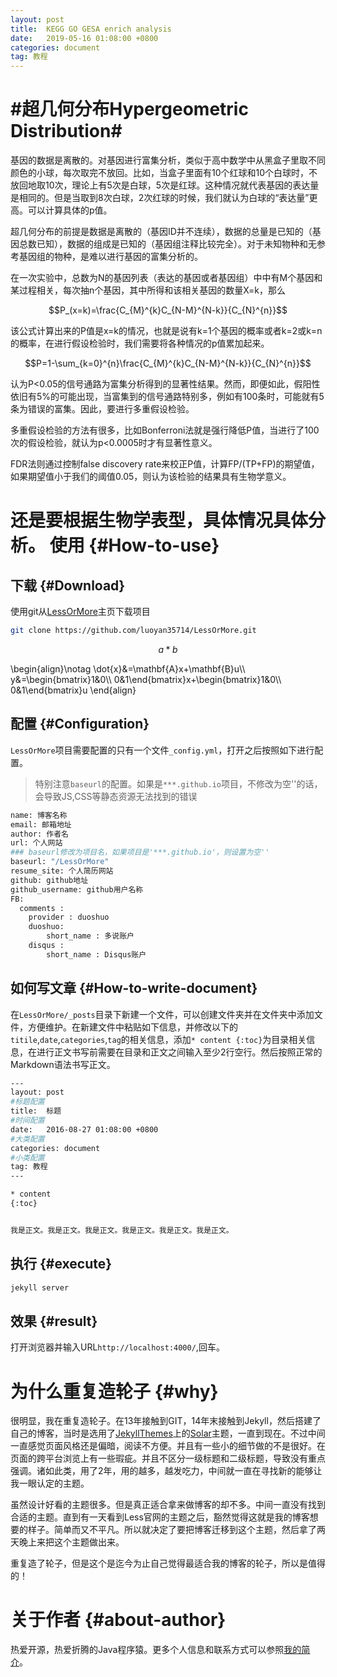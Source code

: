 ```yaml
---
layout: post
title:  KEGG GO GESA enrich analysis
date:   2019-05-16 01:08:00 +0800
categories: document
tag: 教程
---
```




#超几何分布Hypergeometric Distribution#
====================================
基因的数据是离散的。对基因进行富集分析，类似于高中数学中从黑盒子里取不同颜色的小球，每次取完不放回。比如，当盒子里面有10个红球和10个白球时，不放回地取10次，理论上有5次是白球，5次是红球。这种情况就代表基因的表达量是相同的。但是当取到8次白球，2次红球的时候，我们就认为白球的“表达量”更高。可以计算具体的p值。

超几何分布的前提是数据是离散的（基因ID并不连续），数据的总量是已知的（基因总数已知），数据的组成是已知的（基因组注释比较完全）。对于未知物种和无参考基因组的物种，是难以进行基因的富集分析的。

在一次实验中，总数为N的基因列表（表达的基因或者基因组）中中有M个基因和某过程相关，每次抽n个基因，其中所得和该相关基因的数量X=k，那么

$$P_(x=k)=\frac{C_{M}^{k}C_{N-M}^{N-k}}{C_{N}^{n}}$$

该公式计算出来的P值是x=k的情况，也就是说有k=1个基因的概率或者k=2或k=n的概率，在进行假设检验时，我们需要将各种情况的p值累加起来。

$$P=1-\sum_{k=0}^{n}\frac{C_{M}^{k}C_{N-M}^{N-k}}{C_{N}^{n}}$$

认为P<0.05的信号通路为富集分析得到的显著性结果。然而，即便如此，假阳性依旧有5%的可能出现，当富集到的信号通路特别多，例如有100条时，可能就有5条为错误的富集。因此，要进行多重假设检验。

多重假设检验的方法有很多，比如Bonferroni法就是强行降低P值，当进行了100次的假设检验，就认为p<0.0005时才有显著性意义。

FDR法则通过控制false discovery rate来校正P值，计算FP/(TP+FP)的期望值，如果期望值小于我们的阈值0.05，则认为该检验的结果具有生物学意义。

还是要根据生物学表型，具体情况具体分析。
使用							{#How-to-use}
====================================

下载							{#Download}
------------------------------------

使用git从[LessOrMore](https://github.com/luoyan35714/LessOrMore.git)主页下载项目

```bash
git clone https://github.com/luoyan35714/LessOrMore.git
```


$$a*b$$
<p>
\begin{align}\notag 
\dot{x}&=\mathbf{A}x+\mathbf{B}u\\
y&=\begin{bmatrix}1&0\\
0&1\end{bmatrix}x+\begin{bmatrix}1&0\\
0&1\end{bmatrix}u
\end{align}
</p>

配置							{#Configuration}
------------------------------------

`LessOrMore`项目需要配置的只有一个文件`_config.yml`，打开之后按照如下进行配置。

> 特别注意`baseurl`的配置。如果是`***.github.io`项目，不修改为空''的话，会导致JS,CSS等静态资源无法找到的错误

```bash
name: 博客名称
email: 邮箱地址
author: 作者名
url: 个人网站
### baseurl修改为项目名，如果项目是'***.github.io'，则设置为空''
baseurl: "/LessOrMore"
resume_site: 个人简历网站
github: github地址
github_username: github用户名称
FB:
  comments :
    provider : duoshuo
    duoshuo:
        short_name : 多说账户
    disqus :
        short_name : Disqus账户
```

如何写文章							{#How-to-write-document}
------------------------------------

在`LessOrMore/_posts`目录下新建一个文件，可以创建文件夹并在文件夹中添加文件，方便维护。在新建文件中粘贴如下信息，并修改以下的`titile`,`date`,`categories`,`tag`的相关信息，添加`* content {:toc}`为目录相关信息，在进行正文书写前需要在目录和正文之间输入至少2行空行。然后按照正常的Markdown语法书写正文。

```bash
---
layout: post
#标题配置
title:  标题
#时间配置
date:   2016-08-27 01:08:00 +0800
#大类配置
categories: document
#小类配置
tag: 教程
---

* content
{:toc}


我是正文。我是正文。我是正文。我是正文。我是正文。我是正文。
```

执行							{#execute}
------------------------------------

```bash
jekyll server
```

效果							{#result}
------------------------------------
打开浏览器并输入URL`http://localhost:4000/`,回车。


为什么重复造轮子					{#why}
====================================

很明显，我在重复造轮子。在13年接触到GIT，14年末接触到Jekyll，然后搭建了自己的博客，当时是选用了[JekyllThemes](http://jekyllthemes.org/)上的[Solar](https://github.com/mattvh/solar-theme-jekyll)主题，一直到现在。不过中间一直感觉页面风格还是偏暗，阅读不方便。并且有一些小的细节做的不是很好。在页面的跨平台浏览上有一些瑕疵。并且不区分一级标题和二级标题，导致没有重点强调。诸如此类，用了2年，用的越多，越发吃力，中间就一直在寻找新的能够让我一眼认定的主题。

虽然设计好看的主题很多。但是真正适合拿来做博客的却不多。中间一直没有找到合适的主题。直到有一天看到Less官网的主题之后，豁然觉得这就是我的博客想要的样子。简单而又不平凡。所以就决定了要把博客迁移到这个主题，然后拿了两天晚上来把这个主题做出来。

重复造了轮子，但是这个是迄今为止自己觉得最适合我的博客的轮子，所以是值得的！

关于作者						{#about-author}
====================================

热爱开源，热爱折腾的Java程序猿。更多个人信息和联系方式可以参照[我的简介](http://www.hifreud.com/Resume.io/)。
